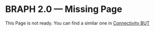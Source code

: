 # BRAPH 2.0 — Missing Page

This Page is not ready. You can find a similar one in [Connectivity BUT](../tut_a_con_but/tut_a_con_but.pdf)
